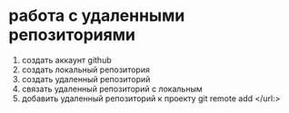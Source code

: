 # работа с удаленными репозиториями
1. создать аккаунт github
2. создать локальный репозитория
3. создать удаленный репозиторий
4. связать удаленный репозиторий с локальным
5. добавить удаленный репозиторий к проекту git remote add <name> </url:>
